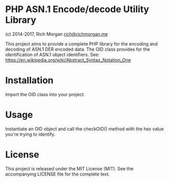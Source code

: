 PHP ASN.1 Encode/decode Utility Library
================
(c) 2014-2017, Rich Morgan <rich@richmorgan.me>

This project aims to provide a complete PHP library for the encoding and decoding of ASN.1 DER encoded data.  The OID class provides for the identification of ASN.1 object identifiers.  See: https://en.wikipedia.org/wiki/Abstract_Syntax_Notation_One

Installation
============
Import the OID class into your project.

Usage
=====
Instantiate an OID object and call the checkOID() method with the hex value you're trying to identify.

License
=======
This project is released under the MIT License (MIT).  See the accompanying LICENSE file for the complete text.
